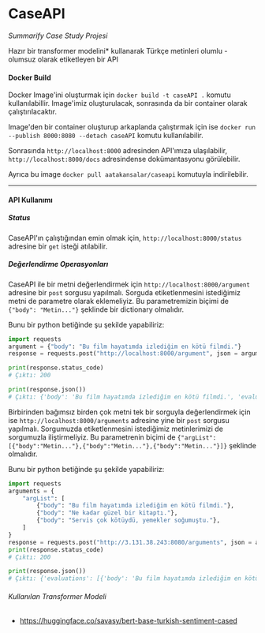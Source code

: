 # CaseAPI

*Summarify Case Study Projesi*

Hazır bir transformer modelini* kullanarak Türkçe metinleri olumlu - olumsuz
olarak etiketleyen bir API 

#### Docker Build 
Docker Image'ini oluşturmak için `docker build -t caseAPI .` komutu kullanılabillir. Image'imiz oluşturulacak, sonrasında da bir container olarak çalıştırılacaktır.

Image'den bir container oluşturup arkaplanda çalıştırmak için ise
`docker run --publish 8000:8080 --detach caseAPI` komutu kullanılabilir.  

Sonrasında `http://localhost:8000` adresinden API'ımıza ulaşılabilir, `http://localhost:8000/docs` adresindense dokümantasyonu görülebilir.  

Ayrıca bu image `docker pull aatakansalar/caseapi` komutuyla indirilebilir.  


---
#### API Kullanımı

##### Status
CaseAPI'ın çalıştığından emin olmak için, `http://localhost:8000/status` adresine
bir `get` isteği atılabilir. 

##### Değerlendirme Operasyonları
CaseAPI ile bir metni değerlendirmek için `http://localhost:8000/argument`
adresine bir `post` sorgusu yapılmalı. Sorguda etiketlenmesini istediğimiz
metni de parametre olarak eklemeliyiz. Bu parametremizin biçimi de `{"body": "Metin..."}` 
şeklinde bir dictionary olmalıdır.

Bunu bir python betiğinde şu şekilde yapabiliriz:
```` python
import requests
argument = {"body": "Bu film hayatımda izlediğim en kötü filmdi."}
response = requests.post("http://localhost:8000/argument", json = argument)

print(response.status_code) 
# Çıktı: 200

print(response.json()) 
# Çıktı: {'body': 'Bu film hayatımda izlediğim en kötü filmdi.', 'evaluation': {'label': 'negative', 'score': 0.9983533024787903}}
````

Birbirinden bağımsız birden çok metni tek bir sorguyla değerlendirmek için ise 
`http://localhost:8000/arguments` adresine yine bir `post` sorgusu yapılmalı. Sorgumuzda 
etiketlenmesini istediğimiz metinlerimizi de sorgumuzla iliştirmeliyiz. Bu parametrenin biçimi de
`{"argList": [{"body":"Metin..."},{"body":"Metin..."},{"body":"Metin..."}]}` şeklinde 
olmalıdır.

Bunu bir python betiğinde şu şekilde yapabiliriz:

```` python
import requests
arguments = {
    "argList": [
        {"body": "Bu film hayatımda izlediğim en kötü filmdi."},
        {"body": "Ne kadar güzel bir kitaptı."},
        {"body": "Servis çok kötüydü, yemekler soğumuştu."},
    ]
}
response = requests.post("http://3.131.38.243:8080/arguments", json = arguments)
print(response.status_code)
# Çıktı: 200

print(response.json())
# Çıktı: {'evaluations': [{'body': 'Bu film hayatımda izlediğim en kötü filmdi.', 'evaluation': {'label': 'negative', 'score': 0.9983533024787903}}, {'body': 'Ne kadar güzel bir kitaptı.', 'evaluation': {'label': 'positive', 'score': 0.9754379391670227}}, {'body': 'Servis çok kötüydü, yemekler soğumuştu.', 'evaluation': {'label': 'negative', 'score': 0.9993332028388977}}]}
````  

###### Kullanılan Transformer Modeli
- https://huggingface.co/savasy/bert-base-turkish-sentiment-cased
